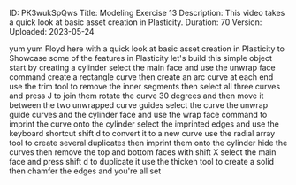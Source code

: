 ID: PK3wukSpQws
Title: Modeling Exercise 13
Description: This video takes a quick look at basic asset creation in Plasticity.
Duration: 70
Version: 
Uploaded: 2023-05-24

yum yum Floyd here with a quick look at
basic asset creation in Plasticity to
Showcase some of the features in
Plasticity let's build this simple
object start by creating a cylinder
select the main face and use the unwrap
face command create a rectangle curve
then create an arc curve at each end
use the trim tool to remove the inner
segments then select all three curves
and press J to join them rotate the
curve 30 degrees and then move it
between the two unwrapped curve guides
select the curve the unwrap guide curves
and the cylinder face and use the wrap
face command to imprint the curve onto
the cylinder select the imprinted edges
and use the keyboard shortcut shift d to
convert it to a new curve use the radial
array tool to create several duplicates
then imprint them onto the cylinder hide
the curves then remove the top and
bottom faces with shift X select the
main face and press shift d to duplicate
it use the thicken tool to create a
solid
then chamfer the edges and you're all
set

